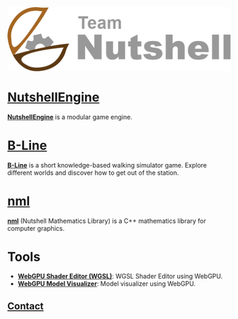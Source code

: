 ![Team Nutshell](assets/images/team_nutshell_logo.png)

# [NutshellEngine](nutshellengine/index.md)
[**NutshellEngine**](https://github.com/Team-Nutshell) is a modular game engine.

# [B-Line](b-line/index.md)
[**B-Line**](https://store.steampowered.com/app/3939010/BLine/) is a short knowledge-based walking simulator game. Explore different worlds and discover how to get out of the station.

# [nml](nml)
[**nml**](https://github.com/Team-Nutshell/nml) (Nutshell Mathematics Library) is a C++ mathematics library for computer graphics.

# Tools
- [**WebGPU Shader Editor (WGSL)**](shader/editor.md): WGSL Shader Editor using WebGPU.
- [**WebGPU Model Visualizer**](model/visualizer.md): Model visualizer using WebGPU.

## [Contact](mailto:contact@team-nutshell.dev)